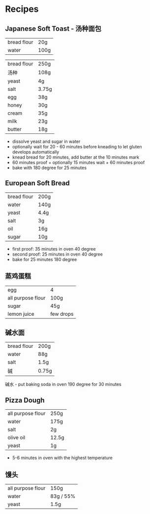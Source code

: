 # Recipes

## Japanese Soft Toast - 汤种面包

|             |      |
| ----------- | ---- |
| bread flour | 20g  |
| water       | 100g |

|             |       |
| ----------- | ----- |
| bread flour | 250g  |
| 汤种          | 108g  |
| yeast       | 4g    |
| salt        | 3.75g |
| egg         | 38g   |
| honey       | 30g   |
| cream       | 35g   |
| milk        | 23g   |
| butter      | 18g   |

- dissolve yeast and sugar in water
- optionally wait for 20 - 60 minutes before kneading to let gluten develops automatically
- knead bread for 20 minutes, add butter at the 10 minutes mark
- 60 minutes proof + optionally 15 minutes wait + 60 minutes proof
- bake with 180 degree for 25 minutes

## European Soft Bread

|             |      |
| ----------- | ---- |
| bread flour | 200g |
| water       | 140g |
| yeast       | 4.4g |
| salt        | 3g   |
| oil         | 16g  |
| sugar       | 10g  |

- first proof: 35 minutes in oven 40 degree
- second proof: 25 minutes in oven 40 degree
- bake for 25 minutes 180 degree

## 蒸鸡蛋糕

|                   |           |
| ----------------- | --------- |
| egg               | 4         |
| all purpose flour | 100g      |
| sugar             | 45g       |
| lemon juice       | few drops |

## 碱水面

|             |       |
| ----------- | ----- |
| bread flour | 200g  |
| water       | 88g   |
| salt        | 1.5g  |
| 碱           | 0.75g |

碱水 - put baking soda in oven 190 degree for 30 minutes

## Pizza Dough

|                   |       |
| ----------------- | ----- |
| all purpose flour | 250g  |
| water             | 175g  |
| salt              | 2g    |
| olive oil         | 12.5g |
| yeast             | 1g    |

- 5-6 minutes in oven with the highest temperature

## 馒头

|                   |           |
| ----------------- | --------- |
| all purpose flour | 150g      |
| water             | 83g / 55% |
| yeast             | 1.5g      |

